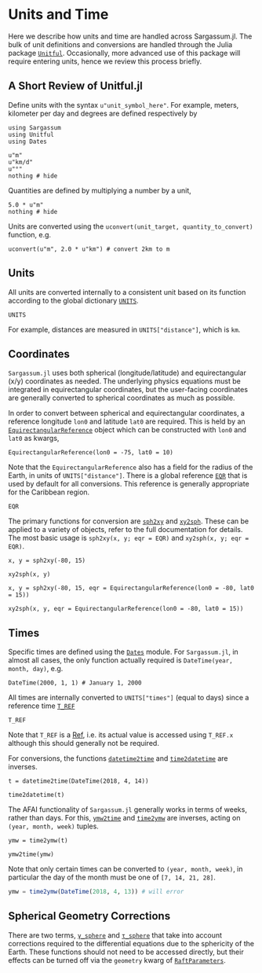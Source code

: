 # Units and Time

Here we describe how units and time are handled across Sargassum.jl. The bulk of unit definitions and conversions are handled through the Julia package [`Unitful`](https://github.com/PainterQubits/Unitful.jl). Occasionally, more advanced use of this package will require entering units, hence we review this process briefly.

## A Short Review of Unitful.jl
  
Define units with the syntax `u"unit_symbol_here"`. For example, meters, kilometer per day and degrees are defined respectively by

```@setup units-1
using Sargassum
using Unitful
using Dates
```

```@example units-1
u"m"
u"km/d"
u"°"
nothing # hide
```

Quantities are defined by multiplying a number by a unit,

```@example units-1
5.0 * u"m"
nothing # hide
```

Units are converted using the `uconvert(unit_target, quantity_to_convert)` function, e.g.

```@example units-1
uconvert(u"m", 2.0 * u"km") # convert 2km to m
```

## Units

All units are converted internally to a consistent unit based on its function according to the global dictionary [`UNITS`](@ref). 

```@example units-1
UNITS
```

For example, distances are measured in `UNITS["distance"]`, which is `km`. 

## Coordinates

`Sargassum.jl` uses both spherical (longitude/latitude) and equirectangular (x/y) coordinates as needed. The underlying physics equations must be integrated in equirectangular coordinates, but the user-facing coordinates are generally converted to spherical coordinates as much as possible.

In order to convert between spherical and equirectangular coordinates, a reference longitude `lon0` and latitude `lat0` are required. This is held by an [`EquirectangularReference`](@ref) object which can be constructed with `lon0` and `lat0` as kwargs,

```@example units-1
EquirectangularReference(lon0 = -75, lat0 = 10)
```

Note that the `EquirectangularReference` also has a field for the radius of the Earth, in units of `UNITS["distance"]`. There is a global reference [`EQR`](@ref) that is used by default for all conversions. This reference is generally appropriate for the Caribbean region. 

```@example units-1
EQR
```

The primary functions for conversion are [`sph2xy`](@ref) and [`xy2sph`](@ref). These can be applied to a variety of objects, refer to the full documentation for details. The most basic usage is `sph2xy(x, y; eqr = EQR)` and `xy2sph(x, y; eqr = EQR)`.

```@example units-1
x, y = sph2xy(-80, 15)
```

```@example units-1
xy2sph(x, y)
```

```@example units-1
x, y = sph2xy(-80, 15, eqr = EquirectangularReference(lon0 = -80, lat0 = 15))
```

```@example units-1
xy2sph(x, y, eqr = EquirectangularReference(lon0 = -80, lat0 = 15))
```

## Times

Specific times are defined using the [`Dates`](https://docs.julialang.org/en/v1/stdlib/Dates/) module. For `Sargassum.jl`, in almost all cases, the only function actually required is `DateTime(year, month, day)`, e.g.

```@example units-1
DateTime(2000, 1, 1) # January 1, 2000
```

All times are internally converted to `UNITS["times"]` (equal to days) since a reference time [`T_REF`](@ref)

```@example units-1
T_REF
```

Note that `T_REF` is a [Ref](https://docs.julialang.org/en/v1/base/c/#Core.Ref), i.e. its actual value is accessed using `T_REF.x` although this should generally not be required.

For conversions, the functions [`datetime2time`](@ref) and [`time2datetime`](@ref) are inverses.

```@example units-1
t = datetime2time(DateTime(2018, 4, 14))
```

```@example units-1
time2datetime(t)
```

The AFAI functionality of `Sargassum.jl` generally works in terms of weeks, rather than days. For this, [`ymw2time`](@ref) and [`time2ymw`](@ref) are inverses, acting on `(year, month, week)` tuples.

```@example units-1
ymw = time2ymw(t)
```

```@example units-1
ymw2time(ymw)
```

Note that only certain times can be converted to `(year, month, week)`, in particular the day of the month must be one of `[7, 14, 21, 28]`.

```julia
ymw = time2ymw(DateTime(2018, 4, 13)) # will error
```

## Spherical Geometry Corrections

There are two terms, [`γ_sphere`](@ref) and [`τ_sphere`](@ref) that take into account corrections required to the differential equations due to the sphericity of the Earth. These functions should not need to be accessed directly, but their effects can be turned off via the `geometry` kwarg of [`RaftParameters`](@ref).
